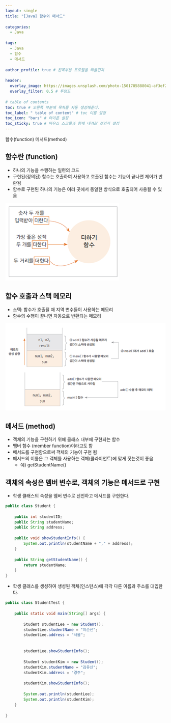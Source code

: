 ```yaml
---
layout: single
title: "[Java] 함수와 메서드"

categories:
  - Java

tags:
  - Java
  - 함수
  - 메서드

author_profile: true # 왼쪽부분 프로필을 띄울건지

header:
  overlay_image: https://images.unsplash.com/photo-1501785888041-af3ef285b470?ixlib=rb-1.2.1&ixid=eyJhcHBfaWQiOjEyMDd9&auto=format&fit=crop&w=1350&q=80
  overlay_filter: 0.5 # 투명도

# table of contents
toc: true # 오른쪽 부분에 목차를 자동 생성해준다.
toc_label: " table of content" # toc 이름 설정
toc_icon: "bars" # 아이콘 설정
toc_sticky: true # 마우스 스크롤과 함께 내려갈 것인지 설정
---
```


함수(function) 메서드(method)

## 함수란 (function)

- 하나의 기능을 수행하는 일련의 코드
- 구현된(정의된) 함수는 호출하여 사용하고 호출된 함수는 기능이 끝나면 제어가 반환됨
- 함수로 구현된 하나의 기능은 여러 곳에서 동일한 방식으로 호출되어 사용될 수 있음

![함수](../../../../images/java/function.png)

## 함수 호출과 스택 메모리

- 스택: 함수가 호출될 때 지역 변수들이 사용하는 메모리
- 함수의 수행이 끝나면 자동으로 반환되는 메모리

![스택메모리](../../../../images/java/스택메모리.png)

## 메서드 (method)

- 객체의 기능을 구현하기 위해 클래스 내부에 구현되는 함수
- 멤버 함수 (member function)이라고도 함
- 메서드를 구현함으로써 객체의 기능이 구현 됨
- 메서드의 이름은 그 객체를 사용하는 객체(클라이언트)에 맞게 짓는것이 좋음
  - 예) getStudentName()

## 객체의 속성은 멤버 변수로, 객체의 기능은 메서드로 구현

- 학생 클래스의 속성을 멤버 변수로 선언하고 메서드를 구현한다.

```java
public class Student {

	public int studentID;
	public String studentName;
	public String address;

	public void showStudentInfo() {
		System.out.println(studentName + "," + address);
	}

	public String getStudentName() {
		return studentName;
	}
}

```

- 학생 클래스를 생성하여 생성된 객체(인스턴스)에 각각 다른 이름과 주소를 대입한다.

```java
public class StudentTest {

	public static void main(String[] args) {

		Student studentLee = new Student();
		studentLee.studentName = "이순신";
		studentLee.address = "서울";


		studentLee.showStudentInfo();

		Student studentKim = new Student();
		studentKim.studentName = "김유신";
		studentKim.address = "경주";

		studentKim.showStudentInfo();

		System.out.println(studentLee);
		System.out.println(studentKim);
	}

}

```
